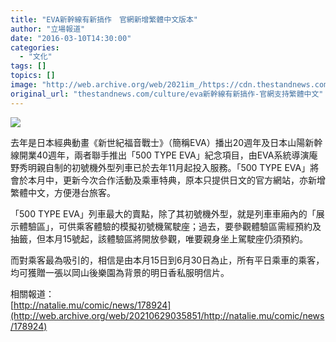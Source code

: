 ```yaml
---
title: "EVA新幹線有新搞作　官網新增繁體中文版本"
author: "立場報道"
date: "2016-03-10T14:30:00"
categories:
  - "文化"
tags: []
topics: []
image: "http://web.archive.org/web/2021im_/https://cdn.thestandnews.com/media/photos/cache/eva-03_xmw9I_1200x0.png"
original_url: "thestandnews.com/culture/eva新幹線有新搞作-官網支持繁體中文"
---
```

![](http://web.archive.org/web/2021im_/https://cdn.thestandnews.com/media/photos/cache/eva-03_xmw9I_1200x0.png)

去年是日本經典動畫《新世紀福音戰士》（簡稱EVA）播出20週年及日本山陽新幹線開業40週年，兩者聯手推出「500 TYPE EVA」紀念項目，由EVA系統導演庵野秀明親自制的初號機外型列車已於去年11月起投入服務。「500 TYPE EVA」將會於本月中，更新今次合作活動及乘車特典，原本只提供日文的官方網站，亦新增繁體中文，方便港台旅客。

「500 TYPE EVA」列車最大的賣點，除了其初號機外型，就是列車車廂內的「展示體驗區」，可供乘客體驗的模擬初號機駕駛座；過去，要參觀體驗區需經預約及抽籤，但本月15號起，該體驗區將開放參觀，唯要親身坐上駕駛座仍須預約。

而對乘客最為吸引的，相信是由本月15日到6月30日為止，所有平日乘車的乘客，均可獲贈一張以岡山後樂園為背景的明日香私服明信片。

相關報道：  
[http://natalie.mu/comic/news/178924](http://web.archive.org/web/20210629035851/http://natalie.mu/comic/news/178924)
